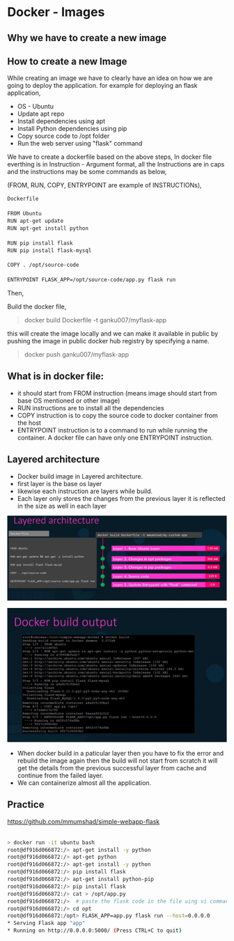 # Docker - Images

## Why we have to create a new image


## How to create a new Image

While creating an image we have to clearly have an idea on how we are going to deploy the application. for example for deploying an flask application,

* OS - Ubuntu
* Update apt repo
* Install dependencies using apt
* Install Python dependencies using pip
* Copy source code to /opt folder
* Run the web server using "flask" command

We have to create a dockerfile based on the above steps,  In docker file everthing is in Instruction - Argument format,  all the Instructions are in caps  and the instructions may be some commands as below,

(FROM, RUN, COPY, ENTRYPOINT are example of INSTRUCTIONs),

```bash
Dockerfile

FROM Ubuntu
RUN apt-get update
RUN apt-get install python

RUN pip install flask
RUN pip install flask-mysql

COPY . /opt/source-code

ENTRYPOINT FLASK_APP=/opt/source-code/app.py flask run

```

Then,

Build the docker file,

> docker build Dockerfile -t ganku007/myflask-app

this will create the image locally and we can make it available in public by pushing the image in public docker hub registry by specifying a name.

> docker push ganku007/myflask-app

## What is in docker file:

* it should start from FROM instruction (means image should start from base OS mentioned or other image)
* RUN instructions are to install all the dependencies
* COPY instruction is to copy the source code to docker container from the host
* ENTRYPOINT instruction is to a command to run while running the container.  A docker file can have only one ENTRYPOINT instruction.

## Layered architecture

* Docker build image in Layered architecture.
* first layer is the base os layer
* likewise each instruction are layers while build.
* Each layer only stores the changes from the previous layer it is reflected in the size as well in each layer

![docker port map](../images/layerd-architecture.jpg "Docker port map")

![docker port map](../images/docker-build-layer.jpg "Docker port map")

* When docker build in a paticular layer then you have to fix the error and rebuild the image again then the build will not start from scratch it will get the details from the previous successful layer from cache and continue from the failed layer.
* We can containerize almost all the application.

## Practice

<https://github.com/mmumshad/simple-webapp-flask>


```bash

> docker run -it ubuntu bash
root@df916d066872:/> apt-get install -y python
root@df916d066872:/> apt-get python
root@df916d066872:/> apt-get install -y python
root@df916d066872:/> pip install flask
root@df916d066872:/> apt-get install python-pip
root@df916d066872:/> pip install flask
root@df916d066872:/> cat > /opt/app.py
root@df916d066872:/>  # paste the flask code in the file uing vi command in the app.py
root@df916d066872:/> cd opt
root@df916d066872:/opt> FLASK_APP=app.py flask run --host=0.0.0.0
* Serving Flask app "app"
* Running on http://0.0.0.0:5000/ (Press CTRL+C to quit)

```
